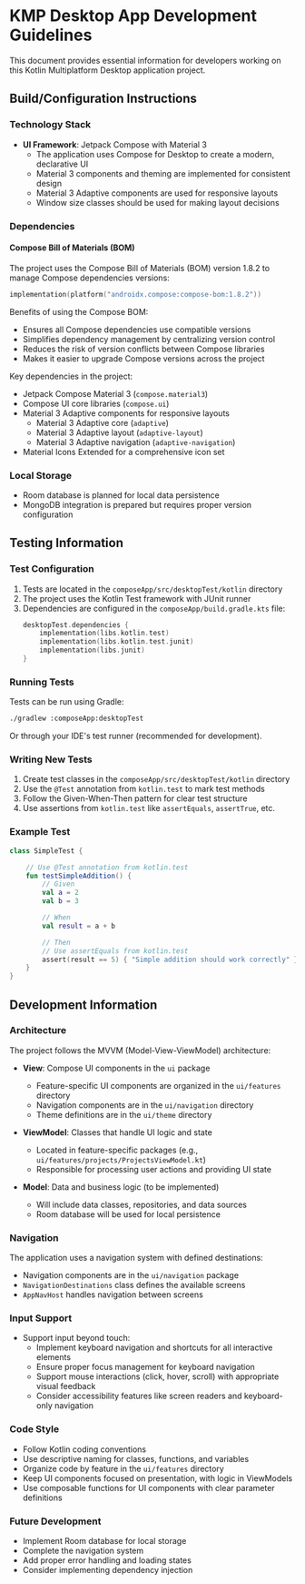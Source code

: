 # KMP Desktop App Development Guidelines

This document provides essential information for developers working on this Kotlin Multiplatform Desktop application project.

## Build/Configuration Instructions

### Technology Stack

- **UI Framework**: Jetpack Compose with Material 3
  - The application uses Compose for Desktop to create a modern, declarative UI
  - Material 3 components and theming are implemented for consistent design
  - Material 3 Adaptive components are used for responsive layouts
  - Window size classes should be used for making layout decisions

### Dependencies

#### Compose Bill of Materials (BOM)

The project uses the Compose Bill of Materials (BOM) version 1.8.2 to manage Compose dependencies versions:

```kotlin
implementation(platform("androidx.compose:compose-bom:1.8.2"))
```

Benefits of using the Compose BOM:
- Ensures all Compose dependencies use compatible versions
- Simplifies dependency management by centralizing version control
- Reduces the risk of version conflicts between Compose libraries
- Makes it easier to upgrade Compose versions across the project

Key dependencies in the project:
- Jetpack Compose Material 3 (`compose.material3`)
- Compose UI core libraries (`compose.ui`)
- Material 3 Adaptive components for responsive layouts
  - Material 3 Adaptive core (`adaptive`)
  - Material 3 Adaptive layout (`adaptive-layout`)
  - Material 3 Adaptive navigation (`adaptive-navigation`)
- Material Icons Extended for a comprehensive icon set

### Local Storage

- Room database is planned for local data persistence
- MongoDB integration is prepared but requires proper version configuration

## Testing Information

### Test Configuration

1. Tests are located in the `composeApp/src/desktopTest/kotlin` directory
2. The project uses the Kotlin Test framework with JUnit runner
3. Dependencies are configured in the `composeApp/build.gradle.kts` file:
   ```kotlin
   desktopTest.dependencies {
       implementation(libs.kotlin.test)
       implementation(libs.kotlin.test.junit)
       implementation(libs.junit)
   }
   ```

### Running Tests

Tests can be run using Gradle:

```bash
./gradlew :composeApp:desktopTest
```

Or through your IDE's test runner (recommended for development).

### Writing New Tests

1. Create test classes in the `composeApp/src/desktopTest/kotlin` directory
2. Use the `@Test` annotation from `kotlin.test` to mark test methods
3. Follow the Given-When-Then pattern for clear test structure
4. Use assertions from `kotlin.test` like `assertEquals`, `assertTrue`, etc.

### Example Test

```kotlin
class SimpleTest {

    // Use @Test annotation from kotlin.test
    fun testSimpleAddition() {
        // Given
        val a = 2
        val b = 3

        // When
        val result = a + b

        // Then
        // Use assertEquals from kotlin.test
        assert(result == 5) { "Simple addition should work correctly" }
    }
}
```

## Development Information

### Architecture

The project follows the MVVM (Model-View-ViewModel) architecture:

- **View**: Compose UI components in the `ui` package
  - Feature-specific UI components are organized in the `ui/features` directory
  - Navigation components are in the `ui/navigation` directory
  - Theme definitions are in the `ui/theme` directory

- **ViewModel**: Classes that handle UI logic and state
  - Located in feature-specific packages (e.g., `ui/features/projects/ProjectsViewModel.kt`)
  - Responsible for processing user actions and providing UI state

- **Model**: Data and business logic (to be implemented)
  - Will include data classes, repositories, and data sources
  - Room database will be used for local persistence

### Navigation

The application uses a navigation system with defined destinations:
- Navigation components are in the `ui/navigation` package
- `NavigationDestinations` class defines the available screens
- `AppNavHost` handles navigation between screens

### Input Support

- Support input beyond touch:
  - Implement keyboard navigation and shortcuts for all interactive elements
  - Ensure proper focus management for keyboard navigation
  - Support mouse interactions (click, hover, scroll) with appropriate visual feedback
  - Consider accessibility features like screen readers and keyboard-only navigation

### Code Style

- Follow Kotlin coding conventions
- Use descriptive naming for classes, functions, and variables
- Organize code by feature in the `ui/features` directory
- Keep UI components focused on presentation, with logic in ViewModels
- Use composable functions for UI components with clear parameter definitions

### Future Development

- Implement Room database for local storage
- Complete the navigation system
- Add proper error handling and loading states
- Consider implementing dependency injection
